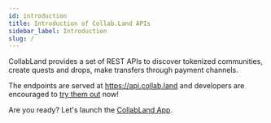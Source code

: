 ```yaml
---
id: introduction
title: Introduction of Collab.Land APIs
sidebar_label: Introduction
slug: /
---
```


CollabLand provides a set of REST APIs to discover tokenized communities, create
quests and drops, make transfers through payment channels.

The endpoints are served at https://api.collab.land and developers are
encouraged to [try them out](https://api.collab.land/explorer) now!

Are you ready? Let's launch the [CollabLand App](https://app.collab.land).
